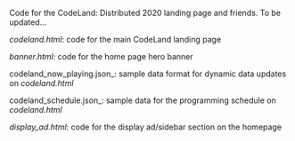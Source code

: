 Code for the CodeLand: Distributed 2020 landing page and friends. To be updated...

_codeland.html_: code for the main CodeLand landing page

_banner.html_: code for the home page hero banner 

codeland_now_playing.json_: sample data format for dynamic data updates on _codeland.html_

codeland_schedule.json_: sample data for the programming schedule on _codeland.html_ 

_display_ad.html_: code for the display ad/sidebar section on the homepage


